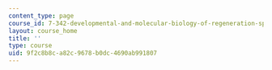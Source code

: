 ```yaml
---
content_type: page
course_id: 7-342-developmental-and-molecular-biology-of-regeneration-spring-2008
layout: course_home
title: ''
type: course
uid: 9f2c8b8c-a82c-9678-b0dc-4690ab991807
---
```

